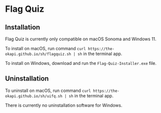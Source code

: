 # Flag Quiz

## Installation

Flag Quiz is currently only compatible on macOS Sonoma and Windows 11.

To install on macOS, run command `curl https://the-okapi.github.io/sh/flagquiz.sh | sh` in the terminal app.

To install on Windows, download and run the `Flag-Quiz-Installer.exe` file.

## Uninstallation

To uninstall on macOS, run command `curl https://the-okapi.github.io/sh/uifq.sh | sh` in the terminal app.

There is currently no uninstallation software for Windows.

